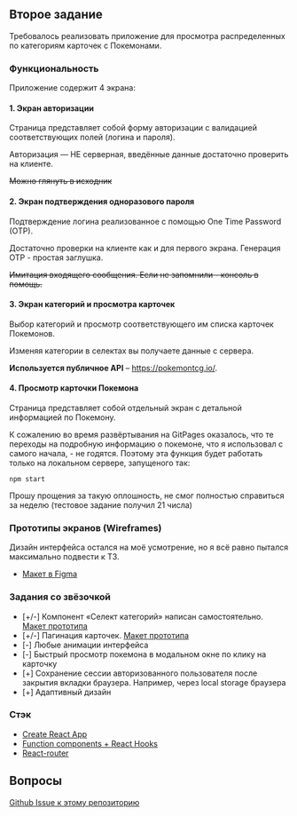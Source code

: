 ## Второе задание

Требовалось реализовать приложение для просмотра распределенных по категориям карточек с Покемонами.

### Функциональность

Приложение содержит 4 экрана: 

#### 1. Экран авторизации

Страница представляет собой форму авторизации с валидацией соответствующих полей (логина и пароля).
   
Авторизация — НЕ серверная, введённые данные достаточно проверить на клиенте.

~~Можно глянуть в исходник~~

#### 2. Экран подтверждения одноразового пароля

Подтверждение логина реализованное с помощью One Time Password (OTP).
   
Достаточно проверки на клиенте как и для первого экрана.
Генерация OTP - простая заглушка.

~~Имитация входящего сообщения. Если не запомнили - консоль в помощь.~~

#### 3. Экран категорий и просмотра карточек

Выбор категорий и просмотр соответствующего им списка карточек Покемонов.

Изменяя категории в селектах вы получаете данные с сервера.
   
**Используется публичное API** – https://pokemontcg.io/.
   
#### 4. Просмотр карточки Покемона

Страница представляет собой отдельный экран с детальной информацией по Покемону.

К сожалению во время развёртывания на GitPages оказалось, что те переходы на подробную информацию о покемоне,
что я использовал с самого начала, - не годятся. Поэтому эта функция будет работать только на локальном сервере,
запущеного так:

```npm start```

Прошу прощения за такую оплошность, не смог полностью справиться за неделю (тестовое задание получил 21 числа)

### Прототипы экранов (Wireframes)

Дизайн интерфейса остался на моё усмотрение, но я всё равно пытался максимально подвести к ТЗ.

- [Макет в Figma](https://www.figma.com/file/dkQb8Bl61Mm91eBCLdd2nW/%D0%A2%D0%B5%D1%81%D1%82%D0%BE%D0%B2%D0%BE%D0%B5-%D0%B7%D0%B0%D0%B4%D0%B0%D0%BD%D0%B8%D0%B5-Pokemons-v2?node-id=0%3A1)

### Задания со звёзочкой

- [+/-] Компонент «Селект категорий» написан самостоятельно. [Макет прототипа](https://www.figma.com/file/dkQb8Bl61Mm91eBCLdd2nW/%D0%A2%D0%B5%D1%81%D1%82%D0%BE%D0%B2%D0%BE%D0%B5-%D0%B7%D0%B0%D0%B4%D0%B0%D0%BD%D0%B8%D0%B5-Pokemons-v2?node-id=6%3A5)
- [+/-] Пагинация карточек. [Макет прототипа](https://www.figma.com/file/dkQb8Bl61Mm91eBCLdd2nW/%D0%A2%D0%B5%D1%81%D1%82%D0%BE%D0%B2%D0%BE%D0%B5-%D0%B7%D0%B0%D0%B4%D0%B0%D0%BD%D0%B8%D0%B5-Pokemons-v2?node-id=1%3A103)
- [-] Любые анимации интерфейса
- [-] Быстрый просмотр покемона в модальном окне по клику на карточку
- [+] Сохранение сессии авторизованного пользователя после закрытия вкладки браузера. Например, через local storage браузера
- [+] Адаптивный дизайн

### Стэк

- [Create React App](https://create-react-app.dev/)
- [Function components + React Hooks](https://reactjs.org/docs/hooks-state.html#hooks-and-function-components)
- [React-router](https://reactrouter.com/web/api/Route/render-func)

## Вопросы

[Github Issue к этому репозиторию](https://github.com/martyns0n/kode-internship-test-task/issues)
